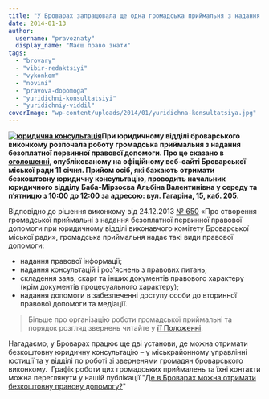 ```yaml
---
title: "У Броварах запрацювала ще одна громадська приймальня з надання правової допомоги"
date: 2014-01-13
author: 
  username: "pravoznaty"
  display_name: "Маєш право знати"
tags: 
  - "brovary"
  - "vibir-redaktsiyi"
  - "vykonkom"
  - "novini"
  - "pravova-dopomoga"
  - "yuridichni-konsultatsiyi"
  - "yuridichniy-viddil"
coverImage: "wp-content/uploads/2014/01/yuridichna-konsultatsiya.jpg"
---
```


**[![юридична консультація](https://mpz.brovary.org/wp-content/uploads/2014/01/yuridichna-konsultatsiya.jpg)](https://mpz.brovary.org/wp-content/uploads/2014/01/yuridichna-konsultatsiya.jpg)При юридичному відділі броварського виконкому розпочала роботу громадська приймальня з надання безоплатної первинної правової допомоги. Про це сказано в [оголошенні](https://docs.brovary.org/p11267/11.01.2014), опублікованому на офіційному веб-сайті Броварської міської ради 11 січня. Прийом осіб, які бажають отримати безкоштовну юридичну консультацію, проводить начальник юридичного відділу Баба-Мірзоєва Альбіна Валентинівна у середу та п’ятницю з 10:00 до 12:00 за адресою: вул. Гагаріна, 15, каб. 205.**

Відповідно до рішення виконкому від 24.12.2013 [№ 650](https://docs.brovary.org/p11266/24.12.2013/650) «Про створення громадської приймальні з надання безоплатної первинної правової допомоги при юридичному відділі виконавчого комітету Броварської міської ради», громадська приймальня надає такі види правової допомоги:

- надання правової інформації;
- надання консультацій і роз'яснень з правових питань;
- складення заяв, скарг та інших документів правового характеру (крім документів процесуального характеру);
- надання допомоги в забезпеченні доступу особи до вторинної правової допомоги та медіації.

> Більше про організацію роботи громадської приймальні та порядок розгляд звернень читайте у [її Положенні](https://docs.brovary.org/p11266/24.12.2013/650).

Нагадаємо, у Броварах працює ще дві установи, де можна отримати безкоштовну юридичну консультацію – у міськрайонному управлінні юстиції та у відділі по роботі зі зверненями громадян броварського виконкому.  Графік роботи цих громадських приймалень та їхні контакти можна переглянути у нашій публікації "[Де в Броварах можна отримати безкоштовну правову допомогу?](https://mpz.brovary.org/de-v-brovarah-mozhna-otrimati-bezkoshtovnu-pravovu-dopomogu/)"
